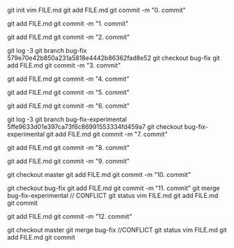 
git init
vim FILE.md
git add FILE.md
git commit -m "0. commit"

git add FILE.md
git commit -m "1. commit"

git add FILE.md
git commit -m "2. commit"

git log -3
git branch bug-fix 579e70e42b850a231a5818e4442b86362fad8e52
git checkout bug-fix
git add FILE.md
git commit -m "3. commit"

git add FILE.md
git commit -m "4. commit"

git add FILE.md
git commit -m "5. commit"

git add FILE.md
git commit -m "6. commit"

git log -3
git branch bug-fix-experimental 5ffe9633d01e397ca73f6c86991553334fd459a7
git checkout bug-fix-experimental
git add FILE.md
git commit -m "7. commit"

git add FILE.md
git commit -m "8. commit"

git add FILE.md
git commit -m "9. commit"

git checkout master
git add FILE.md
git commit -m "10. commit"

git checkout bug-fix
git add FILE.md
git commit -m "11. commit"
git merge bug-fix-experimental         // CONFLICT
git status
vim FILE.md
git add FILE.md
git commit

git add FILE.md
git commit -m "12. commit"

git checkout master
git merge bug-fix       //CONFLICT
git status
vim FILE.md
git add FILE.md
git commit